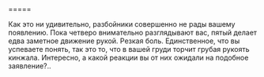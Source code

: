 =====

Как это ни удивительно, разбойники совершенно не рады вашему появлению. Пока четверо внимательно разглядывают вас, пятый делает едва заметное движение рукой. Резкая боль. Единственное, что вы успеваете понять, так это то, что в вашей груди торчит грубая рукоять кинжала. Интересно, а какой реакции вы от них ожидали на подобное заявление?..

